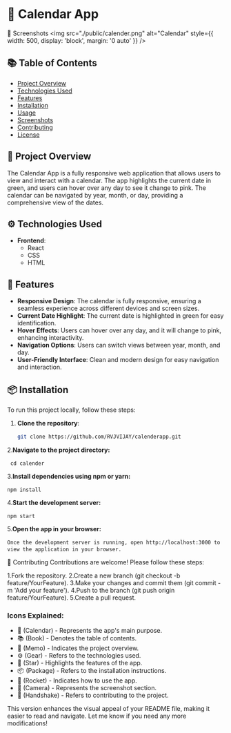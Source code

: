 # 📅 Calendar App

📸 Screenshots
<img 
  src="./public/calender.png" 
  alt="Calendar" 
  style={{ width: 500, display: 'block', margin: '0 auto' }} 
/>

## 📚 Table of Contents
- [Project Overview](#project-overview)
- [Technologies Used](#technologies-used)
- [Features](#features)
- [Installation](#installation)
- [Usage](#usage)
- [Screenshots](#screenshots)
- [Contributing](#contributing)
- [License](#license)

## 📝 Project Overview
The Calendar App is a fully responsive web application that allows users to view and interact with a calendar. The app highlights the current date in green, and users can hover over any day to see it change to pink. The calendar can be navigated by year, month, or day, providing a comprehensive view of the dates.

## ⚙️ Technologies Used
- **Frontend**:
  - React
  - CSS
  - HTML

## 🌟 Features
- **Responsive Design**: The calendar is fully responsive, ensuring a seamless experience across different devices and screen sizes.
- **Current Date Highlight**: The current date is highlighted in green for easy identification.
- **Hover Effects**: Users can hover over any day, and it will change to pink, enhancing interactivity.
- **Navigation Options**: Users can switch views between year, month, and day.
- **User-Friendly Interface**: Clean and modern design for easy navigation and interaction.

## 📦 Installation
To run this project locally, follow these steps:

1. **Clone the repository**:
   ```bash
   git clone https://github.com/RVJVIJAY/calenderapp.git
2.**Navigate to the project directory:**

     cd calender
3.**Install dependencies using npm or yarn:**

    npm install
4.**Start the development server:**

    npm start
5.**Open the app in your browser:**

    Once the development server is running, open http://localhost:3000 to view the application in your browser.


🤝 Contributing
Contributions are welcome! Please follow these steps:

1.Fork the repository.
2.Create a new branch (git checkout -b feature/YourFeature).
3.Make your changes and commit them (git commit -m 'Add your feature').
4.Push to the branch (git push origin feature/YourFeature).
5.Create a pull request.


### Icons Explained:
- 📅 (Calendar) - Represents the app's main purpose.
- 📚 (Book) - Denotes the table of contents.
- 📝 (Memo) - Indicates the project overview.
- ⚙️ (Gear) - Refers to the technologies used.
- 🌟 (Star) - Highlights the features of the app.
- 📦 (Package) - Refers to the installation instructions.
- 🚀 (Rocket) - Indicates how to use the app.
- 📸 (Camera) - Represents the screenshot section.
- 🤝 (Handshake) - Refers to contributing to the project.


This version enhances the visual appeal of your README file, making it easier to read and navigate. Let me know if you need any more modifications!
